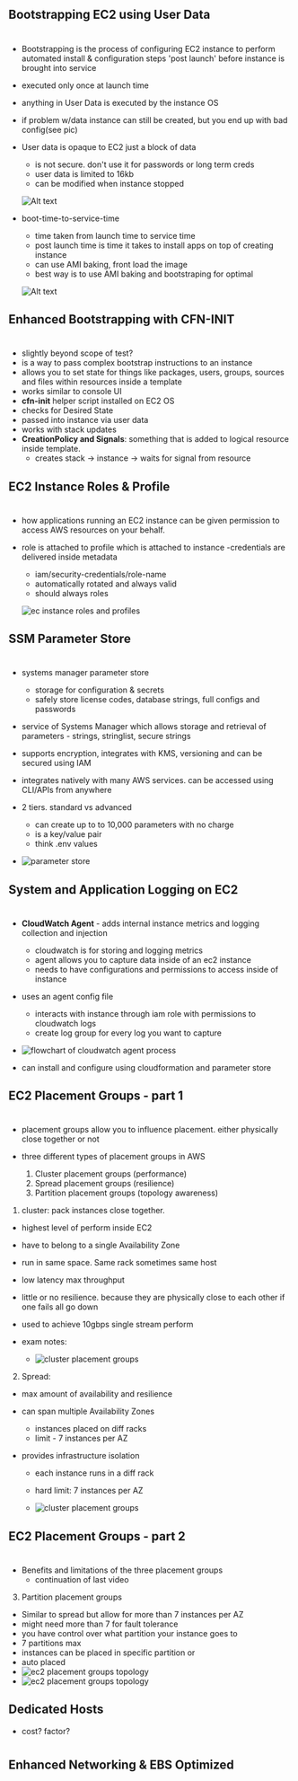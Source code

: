## Bootstrapping EC2 using User Data

#

- Bootstrapping is the process of configuring EC2 instance to perform automated install & configuration steps 'post launch' before instance is brought into service
- executed only once at launch time
- anything in User Data is executed by the instance OS
- if problem w/data instance can still be created, but you end up with bad config(see pic)
- User data is opaque to EC2 just a block of data

  - is not secure. don't use it for passwords or long term creds
  - user data is limited to 16kb
  - can be modified when instance stopped

  ![Alt text](img/ecbootstrap.png 'workflow')

- boot-time-to-service-time

  - time taken from launch time to service time
  - post launch time is time it takes to install apps on top of creating instance
  - can use AMI baking, front load the image
  - best way is to use AMI baking and bootstraping for optimal

  ![Alt text](img/ec2boottime.png 'best practices')

## Enhanced Bootstrapping with CFN-INIT

#

- slightly beyond scope of test?
- is a way to pass complex bootstrap instructions to an instance
- allows you to set state for things like packages, users, groups, sources and files within resources inside a template
- works similar to console UI
- **cfn-init** helper script installed on EC2 OS
- checks for Desired State
- passed into instance via user data
- works with stack updates
- **CreationPolicy and Signals**: something that is added to logical resource inside template.
  - creates stack -> instance -> waits for signal from resource

## EC2 Instance Roles & Profile

#

- how applications running an EC2 instance can be given permission to access AWS resources on your behalf.
- role is attached to profile which is attached to instance
  -credentials are delivered inside metadata

  - iam/security-credentials/role-name
  - automatically rotated and always valid
  - should always roles

  ![ec instance roles and profiles](img/ec2instanceroles.png)

## SSM Parameter Store

#

- systems manager parameter store
  - storage for configuration & secrets
  - safely store license codes, database strings, full configs and passwords
- service of Systems Manager which allows storage and retrieval of parameters - strings, stringlist, secure strings
- supports encryption, integrates with KMS, versioning and can be secured using IAM
- integrates natively with many AWS services. can be accessed using CLI/APIs from anywhere
- 2 tiers. standard vs advanced

  - can create up to to 10,000 parameters with no charge
  - is a key/value pair
  - think .env values

- ![parameter store](img/ec2parameterstore.png)

## System and Application Logging on EC2

#

- **CloudWatch Agent** - adds internal instance metrics and logging collection and injection
  - cloudwatch is for storing and logging metrics
  - agent allows you to capture data inside of an ec2 instance
  - needs to have configurations and permissions to access inside of instance
- uses an agent config file

  - interacts with instance through iam role with permissions to cloudwatch logs
  - create log group for every log you want to capture

- ![flowchart of cloudwatch agent process](img/ec2cloudwatchagent.png)
- can install and configure using cloudformation and parameter store

## EC2 Placement Groups - part 1

#

- placement groups allow you to influence placement. either physically close together or not

- three different types of placement groups in AWS

  1. Cluster placement groups (performance)
  2. Spread placement groups (resilience)
  3. Partition placement groups (topology awareness)

1. cluster: pack instances close together.

- highest level of perform inside EC2
- have to belong to a single Availability Zone
- run in same space. Same rack sometimes same host
- low latency max throughput
- little or no resilience. because they are physically close to each other
  if one fails all go down
- used to achieve 10gbps single stream perform
- exam notes:

  - ![cluster placement groups](img/ec2cluster.png)

2. Spread:

- max amount of availability and resilience
- can span multiple Availability Zones
  - instances placed on diff racks
  - limit - 7 instances per AZ
- provides infrastructure isolation

  - each instance runs in a diff rack
  - hard limit: 7 instances per AZ

  - ![cluster placement groups](img/ec2spread.png)

## EC2 Placement Groups - part 2

#

- Benefits and limitations of the three placement groups
  - continuation of last video

3. Partition placement groups

- Similar to spread but allow for more than 7 instances per AZ
- might need more than 7 for fault tolerance
- you have control over what partition your instance goes to
- 7 partitions max
- instances can be placed in specific partition or
- auto placed
- ![ec2 placement groups topology](img/ec2pg1.png)
- ![ec2 placement groups topology](img/ec2pg2.png)

## Dedicated Hosts

- cost? factor?

#

## Enhanced Networking & EBS Optimized

#
